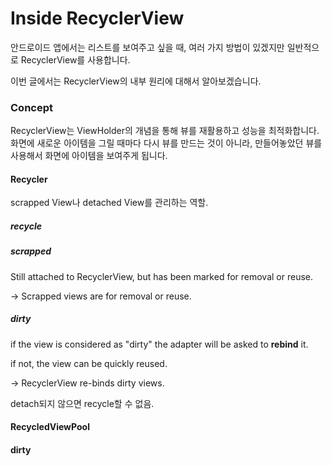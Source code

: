 # Inside RecyclerView

안드로이드 앱에서는 리스트를 보여주고 싶을 때, 여러 가지 방법이 있겠지만 일반적으로 RecyclerView를 사용합니다.

이번 글에서는 RecyclerView의 내부 원리에 대해서 알아보겠습니다.



### Concept

RecyclerView는 ViewHolder의 개념을 통해 뷰를 재활용하고 성능을 최적화합니다. 화면에 새로운 아이템을 그릴 때마다 다시 뷰를 만드는 것이 아니라, 만들어놓았던 뷰를 사용해서 화면에 아이템을 보여주게 됩니다.



#### Recycler

scrapped View나 detached View를 관리하는 역할.



##### recycle





##### scrapped

Still attached to RecyclerView, but has been marked for removal or reuse.

-> Scrapped views are for removal or reuse.



##### dirty

if the view is considered as "dirty" the adapter will be asked to **rebind** it.

if not, the view can be quickly reused.

-> RecyclerView re-binds dirty views.



detach되지 않으면 recycle할 수 없음.





#### RecycledViewPool









#### dirty

